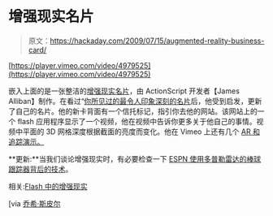 # 增强现实名片

> 原文：<https://hackaday.com/2009/07/15/augmented-reality-business-card/>

[https://player.vimeo.com/video/4979525](https://player.vimeo.com/video/4979525)

嵌入上面的是一张整洁的[增强现实名片](http://jamesalliban.wordpress.com/2009/06/03/ar-business-card/ "AR Business card « James Alliban")，由 ActionScript 开发者【James Alliban】制作。在看过“[你所见过的最令人印象深刻的名片](http://www.youtube.com/watch?v=f2mHkQUBEpM "YouTube - Business Card Fail")后，他受到启发，更新了自己的名片。他的新卡背面有一个信托标记，指引你去他的网站。该网站上的一个 flash 应用程序显示了一个视频，他在视频中告诉你更多关于他自己的事情。视频中平面的 3D 网格深度根据截面的亮度而变化。他在 Vimeo 上还有几个 [AR 和追踪演示。](http://vimeo.com/jamesalliban "James Alliban on Vimeo")

**更新:**当我们谈论增强现实时，有必要检查一下 [ESPN 使用多普勒雷达的棒球跟踪器背后的技术](http://www.popsci.com/entertainment-amp-gaming/article/2009-07/how-it-works-espns-ball-tracker-follows-home-runs-doppler-radar)。

相关:[Flash 中的增强现实](http://hackaday.com/2008/11/19/augmented-reality-in-flash/ "Augmented reality in Flash  - Hack a Day")

[via [乔希·斯皮尔](http://joshspear.com/item/augmented-reality-business-card/ "Augmented Reality Business Card -  Josh Spear, Trendspotting")
